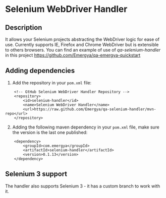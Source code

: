 # Selenium WebDriver Handler

## Description
It allows your Selenium projects abstracting the WebDriver logic for ease of use. Currently supports IE, Firefox and Chrome WebDriver but is extensible to others browsers. You can find an example of use of _qa-selenium-handler_ in this project https://github.com/Emergya/qa-emergya-quickstart

## Adding dependencies
 1. Add the repository in your ```pom.xml``` file:
```
  	<!-- GtHub Selenium WebDriver Handler Repository -->
	<repository>
		<id>selenium-handler</id>
		<name>Selenium WebDriver Handler</name>
		<url>https://raw.github.com/Emergya/qa-selenium-handler/mvn-repo</url>
	</repository>
```
 2. Adding the following maven dependency in your ```pom.xml``` file, make sure the version is the last one published:
```
	<dependency>
		<groupId>com.emergya</groupId>
		<artifactId>selenium-handler</artifactId>
		<version>0.1.13</version>
	</dependency>
```
## Selenium 3 support

The handler also supports Selenium 3 - it has a custom branch to work with it.
